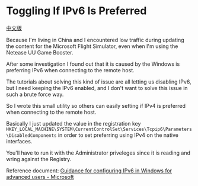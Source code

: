 ﻿# Toggling If IPv6 Is Preferred

[中文版](README-zh.md)

Because I'm living in China and I encountered low traffic during updating the content for the Microsoft Flight Simulator, 
even when I'm using the Netease UU Game Booster.

After some investigation I found out that it is caused by the Windows is preferring IPv6 
when connecting to the remote host. 

The tutorials about solving this kind of issue are all letting us disabling IPv6, 
but I need keeping the IPv6 enabled, and I don't want to solve this issue in such a brute force way.

So I wrote this small utility so others can easily setting if IPv4 is preferred when connecting to the remote host.

Basically I just updated the value in the registration key
`HKEY_LOCAL_MACHINE\SYSTEM\CurrentControlSet\Services\Tcpip6\Parameters\DisabledComponents`
in order to set preferring using IPv4 on the native interfaces.

You'll have to run it with the Administrator priveleges since it is reading and wring against the Registry.

Reference document: 
[Guidance for configuring IPv6 in Windows for advanced users - Microsoft](https://docs.microsoft.com/en-us/troubleshoot/windows-server/networking/configure-ipv6-in-windows)
